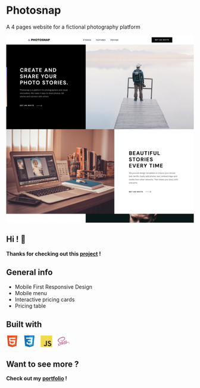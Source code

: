 # Photosnap

A 4 pages website for a fictional photography platform

[<img src="./src/assets/static/readme/preview.png">](https://photosnap.davidyvon.com/)

## Hi ! 👋

**Thanks for checking out this [project](https://photosnap.davidyvon.com/) !**

## General info

- Mobile First Responsive Design
- Mobile menu
- Interactive pricing cards
- Pricing table

## Built with

<img src="./src/assets/static/readme/html5.svg" width="32px">  <img src="./src/assets/static/readme/css3.svg" width="32px">  <img src="./src/assets/static/readme/javascript.svg" width="32px">  <img src="./src/assets/static/readme/sass.svg" width="32px">

## Want to see more ?

**Check out my [portfolio](https://www.davidyvon.com) !**
